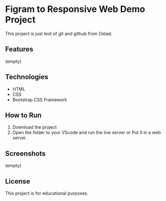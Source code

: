 # Figram to Responsive Web Demo Project

This project is just test of git and github from Ostad.

## Features
(empty)

## Technologies
- HTML
- CSS
- Bootstrap CSS Framework


## How to Run
1. Download the project
2. Open the folder to your VScode and run the live server or Put it in a web server.


## Screenshots

(empty)


## License

This project is for educational purposes.